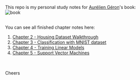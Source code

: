 This repo is my personal study notes for [Aurélien Géron](https://github.com/ageron)'s book:<br> 
![book](https://covers.oreillystatic.com/images/0636920052289/lrg.jpg) <br>

<br>
You can see all finished chapter notes here: <br>

1. [Chapter 2 - Housing Dataset Walkthrough][1]
2. [Chapter 3 - Classification with MNIST dataset][2]
3. [Chapter 4 - Training Linear Models][3]
4. [Chapter 5 - Support Vector Machines][4]
<br>
<br>
Cheers



[1]:https://nbviewer.jupyter.org/github/cynicmouth/oreilly-hands-on-ml-book-practice/blob/master/Chapter%202%20-%20housing%20dataset%20walkthrough.ipynb
[2]:https://nbviewer.jupyter.org/github/cynicmouth/oreilly-hands-on-ml-book-practice/blob/master/Chapter%203%20-%20Classification%20with%20MNIST%20dataset.ipynb
[3]:https://nbviewer.jupyter.org/github/cynicmouth/oreilly-hands-on-ml-book-practice/blob/master/Chapter%204%20-%20Training%20Linear%20Models.ipynb
[4]:https://nbviewer.jupyter.org/github/cynicmouth/oreilly-hands-on-ml-book-practice/blob/master/Chapter%205%20-%20Support%20Vector%20Machine.ipynb
